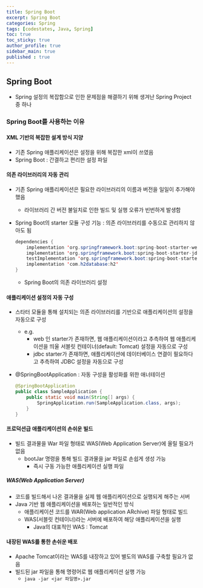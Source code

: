 ```yaml
---
title: Spring Boot
excerpt: Spring Boot
categories: Spring
tags: [codestates, Java, Spring]
toc: true
toc_sticky: true
author_profile: true
sidebar_main: true
published : true
---
```


## Spring Boot
- Spring 설정의 복잡함으로 인한 문제점을 해결하기 위해 생겨난 Spring Project 중 하나

### Spring Boot를 사용하는 이유
#### XML 기반의 복잡한 설계 방식 지양
- 기존 Spring 애플리케이션은 설정을 위해 복잡한 xml이 쓰였음
- Spring Boot : 간결하고 편리한 설정 파일

#### 의존 라이브러리의 자동 관리
- 기존 Spring 애플리케이션은 필요한 라이브러리의 이름과 버전을 일일이 추가해야 했음
  - 라이브러리 간 버전 불일치로 인한 빌드 및 실행 오류가 빈번하게 발생함
- Spring Boot의 starter 모듈 구성 기능 : 의존 라이브러리를 수동으로 관리하지 않아도 됨

    ```java
    dependencies {
        implementation 'org.springframework.boot:spring-boot-starter-web'
        implementation 'org.springframework.boot:spring-boot-starter-jdbc'
        testImplementation 'org.springframework.boot:spring-boot-starter-test'
        implementation 'com.h2database:h2'
    }
    ```
    - Spring Boot의 의존 라이브러리 설정


#### 애플리케이션 설정의 자동 구성
- 스타터 모듈을 통해 설치되는 의존 라이브러리를 기반으로 애플리케이션의 설정을 자동으로 구성
  - e.g.
    - web 인 starter가 존재하면, 웹 애플리케이션이라고 추측하여 웹 애플리케이션을 띄울 서블릿 컨테이너(default: Tomcat) 설정을 자동으로 구성
    - jdbc starter가 존재하면, 애플리케이션에 데이터베이스 연결이 필요하다고 추측하여 JDBC 설정을 자동으로 구성

- @SpringBootApplication : 자동 구성을 활성화를 위한 애너테이션
    ```java
    @SpringBootApplication  
    public class SampleApplication {
        public static void main(String[] args) {
            SpringApplication.run(SampleApplication.class, args);
        }
    }
    ```

#### 프로덕션급 애플리케이션의 손쉬운 빌드
- 빌드 결과물을 War 파일 형태로 WAS(Web Application Server)에 올릴 필요가 없음
  - bootJar 명령을 통해 빌드 결과물을 jar 파일로 손쉽게 생성 가능
     - 즉시 구동 가능한 애플리케이션 실행 파일

##### WAS(Web Application Server)
- 코드를 빌드해서 나온 결과물을 실제 웹 애플리케이션으로 실행되게 해주는 서버
- Java 기반 웹 애플리케이션을 배포하는 일반적인 방식 
  - 애플리케이션 코드를 WAR(Web application ARchive) 파일 형태로 빌드
  - WAS(서블릿 컨테이너)라는 서버에 배포하여 해당 애플리케이션을 실행
    - Java의 대표적인 WAS : Tomcat


#### 내장된 WAS를 통한 손쉬운 배포
- Apache Tomcat이라는 WAS를 내장하고 있어 별도의 WAS를 구축할 필요가 없음
- 빌드된 jar 파일을 통해 명령어로 웹 애플리케이션 실행 가능
  - ```java -jar <jar 파일명>.jar```


